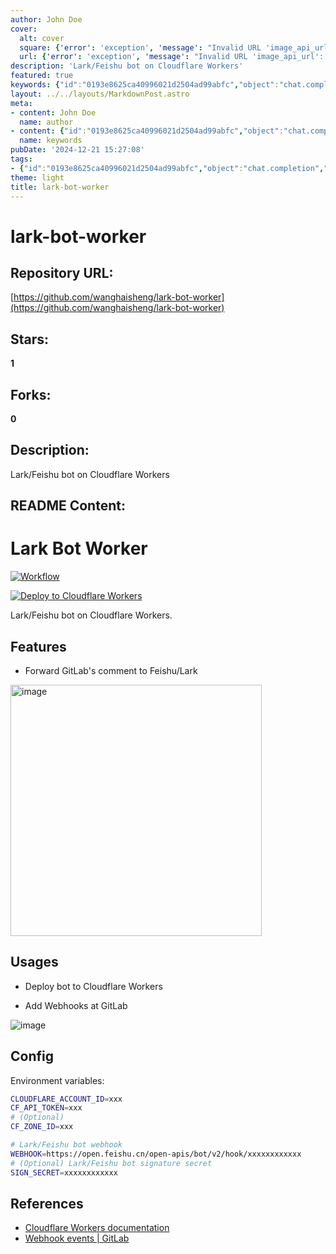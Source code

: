 ```yaml
---
author: John Doe
cover:
  alt: cover
  square: {'error': 'exception', 'message': "Invalid URL 'image_api_url': No scheme supplied. Perhaps you meant https://image_api_url?"}
  url: {'error': 'exception', 'message': "Invalid URL 'image_api_url': No scheme supplied. Perhaps you meant https://image_api_url?"}
description: 'Lark/Feishu bot on Cloudflare Workers'
featured: true
keywords: {"id":"0193e8625ca40996021d2504ad99abfc","object":"chat.completion","created":1734770580,"model":"Qwen/Qwen2.5-7B-Instruct","choices":[{"index":0,"message":{"role":"assistant","content":"### Keywords\n- Lark\n- Feishu\n- Cloudflare Workers\n- bot\n- GitLab\n- webhook\n- deployment\n- environment variables\n\n### Tags\n- Lark Bot Worker\n- Node.js\n- GitLab Integration\n- Cloudflare Workers Deployment\n- Webhook Forwarding\n- Environment Configuration"},"finish_reason":"stop"}],"usage":{"prompt_tokens":455,"completion_tokens":67,"total_tokens":522},"system_fingerprint":""}
layout: ../../layouts/MarkdownPost.astro
meta:
- content: John Doe
  name: author
- content: {"id":"0193e8625ca40996021d2504ad99abfc","object":"chat.completion","created":1734770580,"model":"Qwen/Qwen2.5-7B-Instruct","choices":[{"index":0,"message":{"role":"assistant","content":"### Keywords\n- Lark\n- Feishu\n- Cloudflare Workers\n- bot\n- GitLab\n- webhook\n- deployment\n- environment variables\n\n### Tags\n- Lark Bot Worker\n- Node.js\n- GitLab Integration\n- Cloudflare Workers Deployment\n- Webhook Forwarding\n- Environment Configuration"},"finish_reason":"stop"}],"usage":{"prompt_tokens":455,"completion_tokens":67,"total_tokens":522},"system_fingerprint":""}
  name: keywords
pubDate: '2024-12-21 15:27:08'
tags:
- {"id":"0193e8625ca40996021d2504ad99abfc","object":"chat.completion","created":1734770580,"model":"Qwen/Qwen2.5-7B-Instruct","choices":[{"index":0,"message":{"role":"assistant","content":"### Keywords\n- Lark\n- Feishu\n- Cloudflare Workers\n- bot\n- GitLab\n- webhook\n- deployment\n- environment variables\n\n### Tags\n- Lark Bot Worker\n- Node.js\n- GitLab Integration\n- Cloudflare Workers Deployment\n- Webhook Forwarding\n- Environment Configuration"},"finish_reason":"stop"}],"usage":{"prompt_tokens":455,"completion_tokens":67,"total_tokens":522},"system_fingerprint":""}
theme: light
title: lark-bot-worker
---
```


# lark-bot-worker

## Repository URL: 
[https://github.com/wanghaisheng/lark-bot-worker](https://github.com/wanghaisheng/lark-bot-worker)

## Stars: 
**1**

## Forks: 
**0**

## Description: 
Lark/Feishu bot on Cloudflare Workers

## README Content: 
# Lark Bot Worker

[![Workflow](https://github.com/lawvs/lark-bot-worker/actions/workflows/nodejs.yml/badge.svg)](https://github.com/lawvs/lark-bot-worker/actions/workflows/nodejs.yml)

[![Deploy to Cloudflare Workers](https://deploy.workers.cloudflare.com/button)](https://deploy.workers.cloudflare.com/?url=https://github.com/lawvs/lark-bot-worker)

Lark/Feishu bot on Cloudflare Workers.

## Features

- Forward GitLab's comment to Feishu/Lark

<img width="402" alt="image" src="https://user-images.githubusercontent.com/18554747/160114855-7f253d00-8ece-40ef-8540-ade006d16edb.png">

## Usages

- Deploy bot to Cloudflare Workers

- Add Webhooks at GitLab

![image](https://user-images.githubusercontent.com/18554747/160115957-e4f56e15-4628-4c98-9cd1-dc00fb5332ad.png)

## Config

Environment variables:

```sh
CLOUDFLARE_ACCOUNT_ID=xxx
CF_API_TOKEN=xxx
# (Optional)
CF_ZONE_ID=xxx

# Lark/Feishu bot webhook
WEBHOOK=https://open.feishu.cn/open-apis/bot/v2/hook/xxxxxxxxxxxx
# (Optional) Lark/Feishu bot signature secret
SIGN_SECRET=xxxxxxxxxxxx
```

## References

- [Cloudflare Workers documentation](https://developers.cloudflare.com/workers/)
- [Webhook events | GitLab](https://docs.gitlab.com/ee/user/project/integrations/webhook_events.html)

